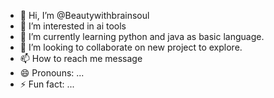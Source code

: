 - 👋 Hi, I’m @Beautywithbrainsoul
- 👀 I’m interested in ai tools 
- 🌱 I’m currently learning python and java as basic language.
- 💞️ I’m looking to collaborate on new project to explore.
- 📫 How to reach me message 
- 😄 Pronouns: ...
- ⚡ Fun fact: ...

<!---
Beautywithbrainsoul/Beautywithbrainsoul is a ✨ special ✨ repository because its `README.md` (this file) appears on your GitHub profile.
You can click the Preview link to take a look at your changes.
--->
